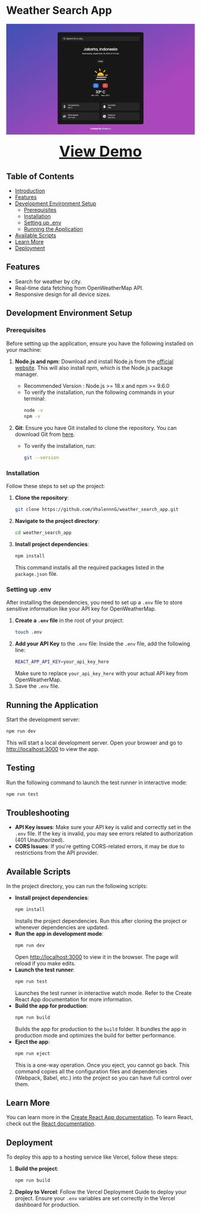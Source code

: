 # Weather Search App

<p align="center">
  <img src="public/ss.png" alt="Screenshot" />
  <br />
  <br />
  <a href="https://weather-search-app-amber.vercel.app/" style="font-size: 40px; font-weight: bold;">View Demo</a>
  <br />
</p>

## Table of Contents

- [Introduction](#introduction)
- [Features](#features)
- [Development Environment Setup](#development-environment-setup)
  - [Prerequisites](#prerequisites)
  - [Installation](#installation)
  - [Setting up .env](#setting-up-env)
  - [Running the Application](#running-the-application)
- [Available Scripts](#available-scripts)
- [Learn More](#learn-more)
- [Deployment](#deployment)

## Features

- Search for weather by city.
- Real-time data fetching from OpenWeatherMap API.
- Responsive design for all device sizes.

## Development Environment Setup

### Prerequisites

Before setting up the application, ensure you have the following installed on your machine:

1. **Node.js and npm**: Download and install Node.js from the [official website](https://nodejs.org/). This will also install npm, which is the Node.js package manager.

   - Recommended Version : Node.js >= 18.x and npm >= 9.6.0
   - To verify the installation, run the following commands in your terminal:
     ```bash
     node -v
     npm -v
     ```

2. **Git**: Ensure you have Git installed to clone the repository. You can download Git from [here](https://git-scm.com/downloads).
   - To verify the installation, run:
     ```bash
     git --version
     ```

### Installation

Follow these steps to set up the project:

1. **Clone the repository**:
   ```bash
   git clone https://github.com/VhalennnG/weather_search_app.git
   ```
2. **Navigate to the project directory**:
   ```bash
   cd weather_search_app
   ```
3. **Install project dependencies**:
   ```bash
   npm install
   ```
   This command installs all the required packages listed in the `package.json` file.

### Setting up .env

After installing the dependencies, you need to set up a `.env` file to store sensitive information like your API key for OpenWeatherMap.

1.  **Create a `.env` file** in the root of your project:
    ```bash
    touch .env
    ```
2.  **Add your API Key** to the `.env` file: Inside the `.env` file, add the following line:
    ```bash
    REACT_APP_API_KEY=your_api_key_here
    ```
    Make sure to replace `your_api_key_here` with your actual API key from OpenWeatherMap.
3.  Save the `.env` file.

## Running the Application

Start the development server:

```bash
npm run dev
```

This will start a local development server. Open your browser and go to [http://localhost:3000](http://localhost:3000) to view the app.

## Testing

Run the following command to launch the test runner in interactive mode:

```bash
npm run test
```

## Troubleshooting

- **API Key issues**: Make sure your API key is valid and correctly set in the `.env` file. If the key is invalid, you may see errors related to authorization (401 Unauthorized).
- **CORS Issues**: If you're getting CORS-related errors, it may be due to restrictions from the API provider.

## Available Scripts

In the project directory, you can run the following scripts:

- **Install project dependencies**:
  ```bash
  npm install
  ```
  Installs the project dependencies. Run this after cloning the project or whenever dependencies are updated.
- **Run the app in development mode**:
  ```bash
  npm run dev
  ```
  Open [http://localhost:3000](http://localhost:3000) to view it in the browser. The page will reload if you make edits.
- **Launch the test runner**:
  ```bash
  npm run test
  ```
  Launches the test runner in interactive watch mode. Refer to the Create React App documentation for more information.
- **Build the app for production**:
  ```bash
  npm run build
  ```
  Builds the app for production to the `build` folder. It bundles the app in production mode and optimizes the build for better performance.
- **Eject the app**:
  ```bash
  npm run eject
  ```
  This is a one-way operation. Once you eject, you cannot go back. This command copies all the configuration files and dependencies (Webpack, Babel, etc.) into the project so you can have full control over them.

## Learn More

You can learn more in the [Create React App documentation](https://facebook.github.io/create-react-app/docs/getting-started).
To learn React, check out the [React documentation](https://reactjs.org/).

## Deployment

To deploy this app to a hosting service like Vercel, follow these steps:

1.  **Build the project**:
    ```bash
    npm run build
    ```
2.  **Deploy to Vercel**: Follow the Vercel Deployment Guide to deploy your project. Ensure your `.env` variables are set correctly in the Vercel dashboard for production.
